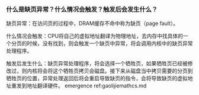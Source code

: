 ### 什么是缺页异常？什么情况会触发？触发后会发生什么？

缺页异常：在访问页的过程中，DRAM缓存不命中称为缺页（page fault）。

什么情况会触发：CPU将自己的虚拟地址翻译为物理地址，去内存中找具体的一个分页的时候，没有找到，则会触发一个缺页中异常，将会调用内核中的缺页异常处理程序。

触发后发生什么：缺页异常处理程序，将会选择一个牺牲页，如果牺牲页已经被修改过，则内核将会将这个牺牲页拷贝会磁盘。接下来从磁盘当中拷贝需要的分页到牺牲页的位置，异常处理返回后将会重启导致缺页的指令，会将导致缺页的虚拟地址重发到地址翻译硬件。
emergence ref:gaolijiemathcs.md
